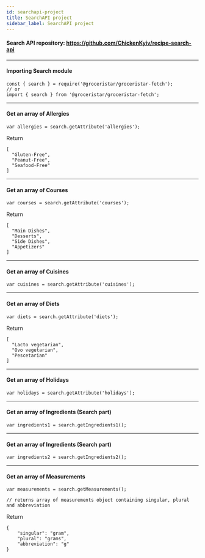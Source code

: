 ```yaml
---
id: searchapi-project
title: SearchAPI project
sidebar_label: SearchAPI project
---
```


#### Search API repository: https://github.com/ChickenKyiv/recipe-search-api
---

#### Importing Search module
```
const { search } = require('@groceristar/groceristar-fetch');
// or 
import { search } from '@groceristar/groceristar-fetch';
```

---
#### Get an array of Allergies

```
var allergies = search.getAttribute('allergies');
```

Return
```
[
  "Gluten-Free",
  "Peanut-Free",
  "Seafood-Free"
]
```

---
#### Get an array of Courses
```
var courses = search.getAttribute('courses');
```
Return
```
[
  "Main Dishes",
  "Desserts",
  "Side Dishes",
  "Appetizers"
]
```


---
#### Get an array of Cuisines
```
var cuisines = search.getAttribute('cuisines');
```


---
#### Get an array of Diets
```
var diets = search.getAttribute('diets');
```

Return
```
[
  "Lacto vegetarian",
  "Ovo vegetarian",
  "Pescetarian"
]
```


---
#### Get an array of Holidays
```
var holidays = search.getAttribute('holidays');
```


---
#### Get an array of Ingredients (Search part)
```
var ingredients1 = search.getIngredients1();
```


---

#### Get an array of Ingredients (Search part)
```
var ingredients2 = search.getIngredients2();
```


---
#### Get an array of Measurements
```
var measurements = search.getMeasurements();

// returns array of measurements object containing singular, plural and abbreviation
```
Return
```
{
    "singular": "gram",
    "plural": "grams",
    "abbreviation": "g"
}
```
